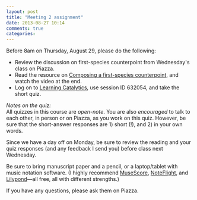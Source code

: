 ```yaml
---
layout: post
title: "Meeting 2 assignment"
date: 2013-08-27 10:14
comments: true
categories: 
---
```


Before 8am on Thursday, August 29, please do the following:

- Review the discussion on first-species counterpoint from Wednesday's class on Piazza.  
- Read the resource on [Composing a first-species counterpoint](http://kris.shaffermusic.com/musicianship/firstSpecies.html), and watch the video at the end.  
- Log on to [Learning Catalytics](http://learningcatalytics.com), use session ID 632054, and take the short quiz.  

*Notes on the quiz:*  
All quizzes in this course are *open-note*. You are also *encouraged* to talk to each other, in person or on Piazza, as you work on this quiz. However, be sure that the short-answer responses are 1) short (!), and 2) in your own words.

Since we have a day off on Monday, be sure to review the reading and your quiz responses (and any feedback I send you) before class next Wednesday.

Be sure to bring manuscript paper and a pencil, or a laptop/tablet with music notation software. (I highly recommend [MuseScore](http://www.musescore.org), [NoteFlight](http://www.noteflight.com), and [Lilypond](http://www.lilypond.org)—all free, all with different strengths.)

If you have any questions, please ask them on Piazza.